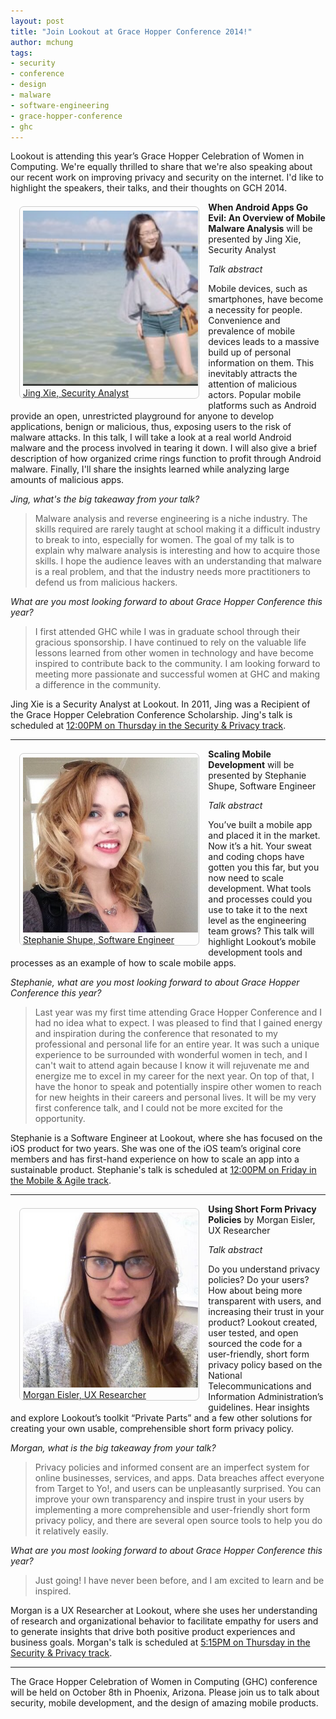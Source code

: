 ```yaml
---
layout: post
title: "Join Lookout at Grace Hopper Conference 2014!"
author: mchung
tags:
- security
- conference
- design
- malware
- software-engineering
- grace-hopper-conference
- ghc
---
```


Lookout is attending this year’s Grace Hopper Celebration of Women in Computing.  We're equally thrilled to share that we're also speaking about our recent work on improving privacy and security on the internet. I'd like to highlight the speakers, their talks, and their thoughts on GCH 2014.

<a href="https://twitter.com/jxiej" style="float:left;padding:0.4em 0.1em 0em 0.35em;border:1px solid #ccc;margin:0.5em 1em;border-radius:0.5em;" target="_blank">
  <img src="/images/post-images/grace-hopper-conference/jing-xie.jpg" style="width:280px;" alt="Jing Xie"/>
  <br/>
  Jing Xie, Security Analyst
</a>

**When Android Apps Go Evil: An Overview of Mobile Malware Analysis** will be presented by Jing Xie, Security Analyst

*Talk abstract*

Mobile devices, such as smartphones, have become a necessity for people. Convenience and prevalence of mobile devices leads to a massive build up of personal information on them. This inevitably attracts the attention of malicious actors. Popular mobile platforms such as Android provide an open, unrestricted playground for anyone to develop applications, benign or malicious, thus, exposing users to the risk of malware attacks. In this talk, I will take a look at a real world Android malware and the process involved in tearing it down. I will also give a brief description of how organized crime rings function to profit through Android malware. Finally, I'll share the insights learned while analyzing large amounts of malicious apps.

*Jing, what's the big takeaway from your talk?*

 > Malware analysis and reverse engineering is a niche industry. The skills required are rarely taught at school making it a difficult industry to break to into, especially for women. The goal of my talk is to explain why malware analysis is interesting and how to acquire those skills. I hope the audience leaves with an understanding that malware is a real problem, and that the industry needs more practitioners to defend us from malicious hackers.

*What are you most looking forward to about Grace Hopper Conference this year?*

 > I first attended GHC while I was in graduate school through their gracious sponsorship. I have continued to rely on the valuable life lessons learned from other women in technology and have become inspired to contribute back to the community. I am looking forward to meeting more passionate and successful women at GHC and making a difference in the community.

Jing Xie is a Security Analyst at Lookout. In 2011, Jing was a Recipient of the Grace Hopper Celebration Conference Scholarship. Jing's talk is scheduled at <u>12:00PM on Thursday in the Security & Privacy track</u>.

<hr>

<a href="https://twitter.com/steph_shupe" style="float:left;padding:0.4em 0.1em 0em 0.35em;border:1px solid #ccc;margin:0.5em 1em;border-radius:0.5em;" target="_blank">
  <img src="/images/post-images/grace-hopper-conference/stephanie-shupe.jpg" style="width:280px;" alt="Stephanie Shupe"/>
  <br/>
  Stephanie Shupe, Software Engineer
</a>

**Scaling Mobile Development** will be presented by Stephanie Shupe, Software Engineer

*Talk abstract*

You’ve built a mobile app and placed it in the market. Now it’s a hit. Your sweat and coding chops have gotten you this far, but you now need to scale development. What tools and processes could you use to take it to the next level as the engineering team grows? This talk will highlight Lookout’s mobile development tools and processes as an example of how to scale mobile apps.

*Stephanie, what are you most looking forward to about Grace Hopper Conference this year?*

> Last year was my first time attending Grace Hopper Conference and I had no idea what to expect. I was pleased to find that I gained energy and inspiration during the conference that resonated to my professional and personal life for an entire year. It was such a unique experience to be surrounded with wonderful women in tech, and I can't wait to attend again because I know it will rejuvenate me and energize me to excel in my career for the next year. On top of that, I have the honor to speak and potentially inspire other women to reach for new heights in their careers and personal lives. It will be my very first conference talk, and I could not be more excited for the opportunity.

Stephanie is a Software Engineer at Lookout, where she has focused on the iOS product for two years. She was one of the iOS team’s original core members and has first-hand experience on how to scale an app into a sustainable product. Stephanie's talk is scheduled at <u>12:00PM on Friday in the Mobile & Agile track</u>.

<hr>

<a href="https://twitter.com/mogasaur" style="float:left;padding:0.4em 0.1em 0em 0.35em;border:1px solid #ccc;margin:0.5em 1em;border-radius:0.5em;" target="_blank">
  <img src="/images/post-images/grace-hopper-conference/morgan-eisler.jpg" style="width:280px;" alt="Morgan Eisler"/>
  <br/>
  Morgan Eisler, UX Researcher
</a>

**Using Short Form Privacy Policies** by Morgan Eisler, UX Researcher

*Talk abstract*

Do you understand privacy policies? Do your users? How about being more transparent with users, and increasing their trust in your product? Lookout created, user tested, and open sourced the code for a user-friendly, short form privacy policy based on the National Telecommunications and Information Administration’s guidelines. Hear insights and explore Lookout’s toolkit “Private Parts” and a few other solutions for creating your own usable, comprehensible short form privacy policy.

*Morgan, what is the big takeaway from your talk?*

> Privacy policies and informed consent are an imperfect system for online businesses, services, and apps.  Data breaches affect everyone from Target to Yo!, and users can be unpleasantly surprised.  You can improve your own transparency and inspire trust in your users by implementing a more comprehensible and user-friendly short form privacy policy, and there are several open source tools to help you do it relatively easily.

*What are you most looking forward to about Grace Hopper Conference this year?*

> Just going!  I have never been before, and I am excited to learn and be inspired.

Morgan is a UX Researcher at Lookout, where she uses her understanding of research and organizational behavior to facilitate empathy for users and to generate insights that drive both positive product experiences and business goals. Morgan's talk is scheduled at <u>5:15PM on Thursday in the Security & Privacy track</u>.

<hr>

The Grace Hopper Celebration of Women in Computing (GHC) conference will be held on October 8th in Phoenix, Arizona. Please join us to talk about security, mobile development, and the design of amazing mobile products.
